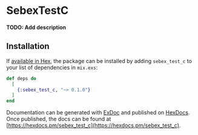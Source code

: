 # SebexTestC

**TODO: Add description**

## Installation

If [available in Hex](https://hex.pm/docs/publish), the package can be installed
by adding `sebex_test_c` to your list of dependencies in `mix.exs`:

```elixir
def deps do
  [
    {:sebex_test_c, "~> 0.1.0"}
  ]
end
```

Documentation can be generated with [ExDoc](https://github.com/elixir-lang/ex_doc)
and published on [HexDocs](https://hexdocs.pm). Once published, the docs can
be found at [https://hexdocs.pm/sebex_test_c](https://hexdocs.pm/sebex_test_c).

